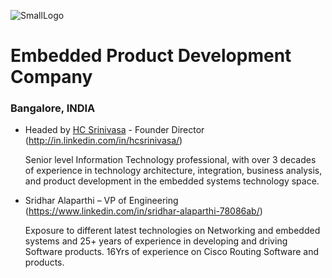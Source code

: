 
![SmallLogo](https://user-images.githubusercontent.com/45818832/128177630-4a027f15-6efc-4656-a15b-8dc257ce2d87.png)

# Embedded Product Development Company
### Bangalore, INDIA

* Headed by [HC Srinivasa](https://github.com/hcsini) - Founder Director (http://in.linkedin.com/in/hcsrinivasa/)

  Senior level Information Technology professional, with over 3 decades of experience in technology architecture, integration, business analysis, and product development in the embedded systems technology space.
* Sridhar Alaparthi – VP of Engineering (https://www.linkedin.com/in/sridhar-alaparthi-78086ab/)

  Exposure to different latest technologies on Networking and embedded systems and 25+ years of experience in developing and driving Software products. 16Yrs of experience on Cisco Routing Software and products.
